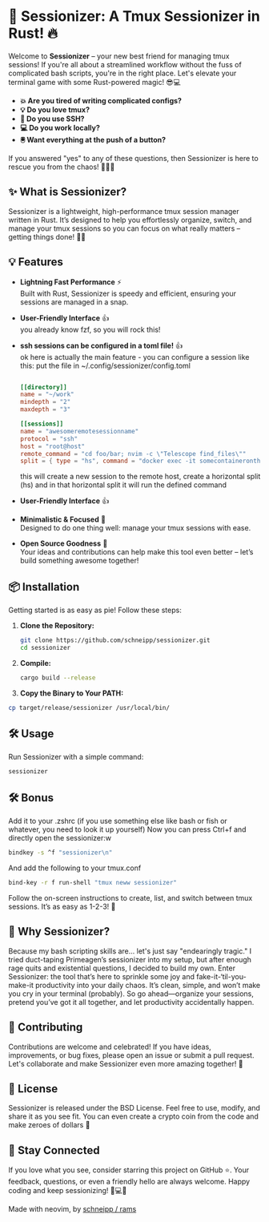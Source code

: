 # 🚀 Sessionizer: A Tmux Sessionizer in Rust! 🔥

Welcome to **Sessionizer** – your new best friend for managing tmux sessions! If you're all about a streamlined workflow without the fuss of complicated bash scripts, you're in the right place. Let's elevate your terminal game with some Rust-powered magic! 😎💻

- **💥 Are you tired of writing complicated configs?**
- **💡 Do you love tmux?**
- **🔐 Do you use SSH?**
- **💻 Do you work locally?**
- **🖲️ Want everything at the push of a button?**

If you answered "yes" to any of these questions, then Sessionizer is here to rescue you from the chaos! 🦸‍♂️✨

## ✨ What is Sessionizer?

Sessionizer is a lightweight, high-performance tmux session manager written in Rust. It’s designed to help you effortlessly organize, switch, and manage your tmux sessions so you can focus on what really matters – getting things done! 🚀💡

## 💡 Features

- **Lightning Fast Performance** ⚡  
  Built with Rust, Sessionizer is speedy and efficient, ensuring your sessions are managed in a snap.

- **User-Friendly Interface** 👍  
  you already know fzf, so you will rock this!

- **ssh sessions can be configured in a toml file!** 👍  
  ok here is actually the main feature - you can configure a session like this:
  put the file in ~/.config/sessionizer/config.toml

  ```toml config.toml

  [[directory]]
  name = "~/work"
  mindepth = "2"
  maxdepth = "3"

  [[sessions]]
  name = "awesomeremotesessionname"
  protocol = "ssh"
  host = "root@host"
  remote_command = "cd foo/bar; nvim -c \"Telescope find_files\""
  split = { type = "hs", command = "docker exec -it somecontainerontheremotehost tail -f /var/log/apache2/*.log" }
  ```

  this will create a new session to the remote host, create a horizontal split (hs) and in that horizontal split it will run the defined command

- **User-Friendly Interface** 👍  
  
- **Minimalistic & Focused** 🎯  
  Designed to do one thing well: manage your tmux sessions with ease.

- **Open Source Goodness** 🤝  
  Your ideas and contributions can help make this tool even better – let’s build something awesome together!

## 📦 Installation

Getting started is as easy as pie! Follow these steps:

1. **Clone the Repository:**

   ```bash
   git clone https://github.com/schneipp/sessionizer.git
   cd sessionizer
2. **Compile:**

   ```bash
   cargo build --release
   ```

3. **Copy the Binary to Your PATH:**

  ```bash
  cp target/release/sessionizer /usr/local/bin/
```

## 🛠️ Usage

Run Sessionizer with a simple command:

```bash
sessionizer
```

## 🛠️ Bonus

Add it to your .zshrc (if you use something else like bash or fish or whatever, you need to look it up yourself)
Now you can press Ctrl+f and directly open the sessionizer:w

```bash .zshrc
bindkey -s ^f "sessionizer\n"
```

And add the following to your tmux.conf

```bash .tmux.conf
bind-key -r f run-shell "tmux neww sessionizer"
```

Follow the on-screen instructions to create, list, and switch between tmux sessions. It’s as easy as 1-2-3! 💯

## 🎯 Why Sessionizer?

Because my bash scripting skills are... let's just say "endearingly tragic." I tried duct-taping Primeagen’s sessionizer into my setup, but after enough rage quits and existential questions, I decided to build my own. Enter Sessionizer: the tool that’s here to sprinkle some joy and fake-it-‘til-you-make-it productivity into your daily chaos. It’s clean, simple, and won’t make you cry in your terminal (probably). So go ahead—organize your sessions, pretend you’ve got it all together, and let productivity accidentally happen.

## 🤗 Contributing

Contributions are welcome and celebrated! If you have ideas, improvements, or bug fixes, please open an issue or submit a pull request. Let's collaborate and make Sessionizer even more amazing together! 🌟

## 📄 License

Sessionizer is released under the BSD License. Feel free to use, modify, and share it as you see fit. You can even create a crypto coin from the code and make zeroes of dollars 📝

## 🙌 Stay Connected

If you love what you see, consider starring this project on GitHub ⭐. Your feedback, questions, or even a friendly hello are always welcome. Happy coding and keep sessionizing! 🚀💻✨

Made with neovim, by [schneipp / rams](https://x.com/ramsleprince)
